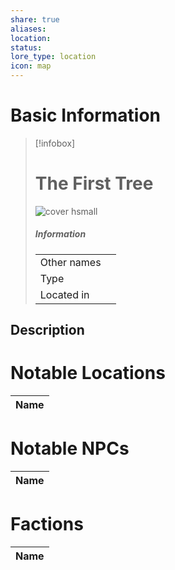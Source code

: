 ```yaml
---
share: true
aliases: 
location: 
status: 
lore_type: location
icon: map
---
```

# Basic Information
> [!infobox]
> # The First Tree
> ![cover hsmall](insertimage.png)
> ##### Information
> |   |  |
> | ---- | ---- |
> | Other names | |
> | Type | 
> | Located in | |
## Description
# Notable Locations
| Name |
| ---- |

# Notable NPCs
| Name |
| ---- |

# Factions
| Name |
| ---- |
